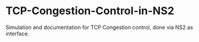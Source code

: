 # TCP-Congestion-Control-in-NS2
Simulation and documentation for TCP Congestion control, done via NS2 as interface.
